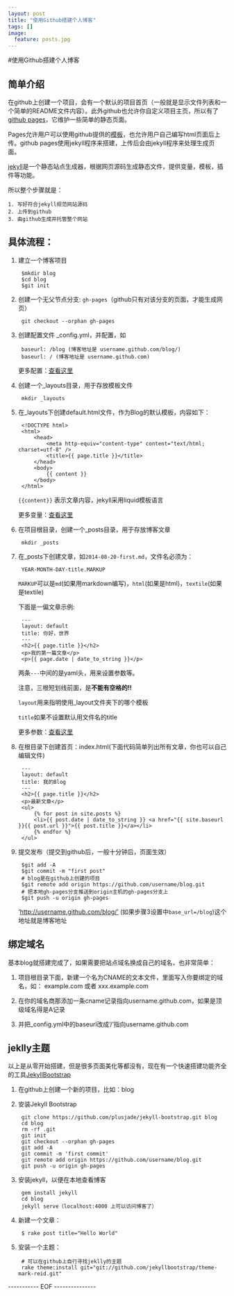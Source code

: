 ```yaml
---
layout: post
title: "使用Github搭建个人博客"
tags: []
image:
  feature: posts.jpg
---
```


#使用Github搭建个人博客

## 简单介绍
在github上创建一个项目，会有一个默认的项目首页（一般就是显示文件列表和一个简单的README文件内容）。此外github也允许你自定义项目主页，所以有了[github pages](https://pages.github.com/)，它维护一些简单的静态页面。

Pages允许用户可以使用github提供的[模板](https://help.github.com/articles/creating-pages-with-the-automatic-generator)，也允许用户自己编写html页面后上传。github pages使用jekyll程序来搭建，上传后会由jekyll程序来处理生成页面。

[jekyll](http://jekyllrb.com/)是一个静态站点生成器，根据网页源码生成静态文件，提供变量，模板，插件等功能。

所以整个步骤就是：

	1. 写好符合jekyll规范网站源码
	2. 上传到github
	3. 由github生成并托管整个网站

<!--break-->

## 具体流程：

1. 建立一个博客项目

		$mkdir blog
		$cd blog
		$git init

2. 创建一个无父节点分支: `gh-pages`（github只有对该分支的页面，才能生成网页）

		git checkout --orphan gh-pages

3. 创建配置文件 _config.yml，并配置，如

		baseurl: /blog (博客地址是 username.github.com/blog/)
		baseurl: / (博客地址是 username.github.com)
		
   更多配置：[查看这里](http://jekyllrb.com/docs/configuration/)

4. 创建一个_layouts目录，用于存放模板文件

		mkdir _layouts

5. 在_layouts下创建default.html文件，作为Blog的默认模板，内容如下：

		<!DOCTYPE html>
		<html>
			<head>
				<meta http-equiv="content-type" content="text/html; charset=utf-8" />
				<title>{{ page.title }}</title>
			</head>
			<body>
				{{ content }}
			</body>
		</html>

   `{{content}}` 表示文章内容，jekyll采用liquid模板语言
   
   更多变量：[查看这里](http://jekyllrb.com/docs/variables/)

6. 在项目根目录，创建一个_posts目录，用于存放博客文章

		mkdir _posts

7. 在_posts下创建文章，如`2014-08-20-first.md`，文件名必须为：

		YEAR-MONTH-DAY-title.MARKUP
		
   `MARKUP`可以是`md`(如果用markdown编写)，`html`(如果是html)，`textile`(如果是textile)
   
	下面是一偏文章示例:
	
		--- 
		layout: default
		title: 你好，世界
		---
		<h2>{{ page.title }}</h2>
		<p>我的第一篇文章</p>
		<p>{{ page.date | date_to_string }}</p>

   两条`---`中间的是yaml头，用来设置参数等。
   
   注意，三根短划线前面，是**不能有空格的!!**
   
   `layout`用来指明使用_layout文件夹下的哪个模板
   
   `title`如果不设置默认用文件名的title
   
   更多参数：[查看这里](http://jekyllrb.com/docs/frontmatter/)

8. 在根目录下创建首页：index.html(下面代码简单列出所有文章，你也可以自己编辑文件)

		---
		layout: default
		title: 我的Blog
		---
		<h2>{{ page.title }}</h2>
		<p>最新文章</p>
		<ul>
			{% for post in site.posts %}
			<li>{{ post.date | date_to_string }} <a href="{{ site.baseurl }}{{ post.url }}">{{ post.title }}</a></li>
			{% endfor %}
		</ul>

9. 提交发布（提交到github后，一般十分钟后，页面生效）

		$git add -A
		$git commit -m "first post"
		# blog是在github上创建的项目
		$git remote add origin https://github.com/username/blog.git 
		# 把本地gh-pages分支推送到origin主机的gh-pages分支上
		$git push -u origin gh-pages

	‘http://username.github.com/blog/’ (如果步骤3设置中`base_url=/blog`)这个地址就是博客地址

## 绑定域名
基本blog就搭建完成了，如果需要把站点域名换成自己的域名，也非常简单：

1. 项目根目录下面，新建一个名为CNAME的文本文件，里面写入你要绑定的域名，如：
   example.com 或者 xxx.example.com

2. 在你的域名商那添加一条cname记录指向username.github.com，如果是顶级域名得是A记录

3. 并把_config.yml中的baseurl改成‘/’指向username.github.com

## jeklly主题
以上是从零开始搭建，但是很多页面美化等都没有，现在有一个快速搭建功能齐全的工具[JekyllBootstrap](http://jekyllbootstrap.com/)

1. 在github上创建一个新的项目，比如：blog
2. 安装Jekyll Bootstrap

		git clone https://github.com/plusjade/jekyll-bootstrap.git blog
		cd blog
		rm -rf .git
		git init
		git checkout --orphan gh-pages
		git add -A
		git commit -m 'first commit'
		git remote add origin https://github.com/username/blog.git
		git push -u origin gh-pages

3. 安装jekyll，以便在本地查看博客

		gem install jekyll
		cd blog
		jekyll serve（localhost:4000 上可以访问博客了）

4. 新建一个文章：

		$ rake post title="Hello World"

5. 安装一个主题：

		# 可以在github上自行寻找jeklly的主题
		rake theme:install git="git://github.com/jekyllbootstrap/theme-mark-reid.git"

----------- EOF ---------------
